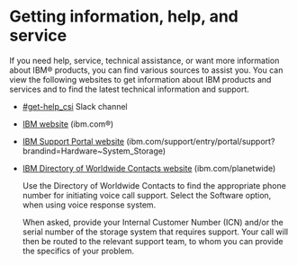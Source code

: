 # Getting information, help, and service

If you need help, service, technical assistance, or want more information about IBM® products, you can find various sources to assist you. You can view the following websites to get information about IBM products and services and to find the latest technical information and support.

-   [\#get-help\_csi](https://ibm-systems-storage.slack.com/archives/CU9DVSEKT) Slack channel
-   [IBM website](http://www.ibm.com) \(ibm.com®\)
-   [IBM Support Portal website](https://www.ibm.com/support/entry/portal/support?brandind=Hardware~System_Storage) \(ibm.com/support/entry/portal/support?brandind=Hardware~System\_Storage\)
-   [IBM Directory of Worldwide Contacts website](http://www.ibm.com/planetwide) \(ibm.com/planetwide\)

    Use the Directory of Worldwide Contacts to find the appropriate phone number for initiating voice call support. Select the Software option, when using voice response system.

    When asked, provide your Internal Customer Number \(ICN\) and/or the serial number of the storage system that requires support. Your call will then be routed to the relevant support team, to whom you can provide the specifics of your problem.


